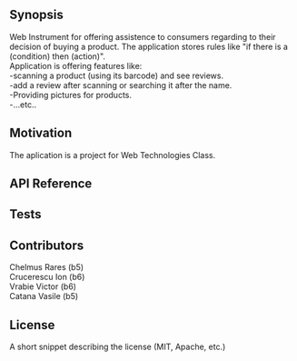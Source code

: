 ## Synopsis

Web Instrument for offering assistence to consumers regarding to their decision of buying a product.
The application stores rules like "if there is a (condition) then (action)".<br />
Application is offering features like:<br />
-scanning a product (using its barcode) and see reviews.<br />
-add a review after scanning or searching it after the name.<br />
-Providing pictures for products.<br />
-...etc..


## Motivation

The aplication is a project for Web Technologies Class.


## API Reference


## Tests


## Contributors

Chelmus Rares (b5) <br />
Crucerescu Ion (b6) <br />
Vrabie Victor (b6) <br />
Catana Vasile (b5)<br />

## License

A short snippet describing the license (MIT, Apache, etc.)